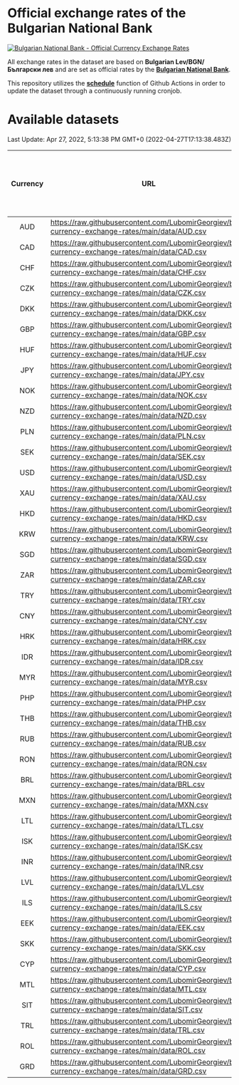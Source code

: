 # Official exchange rates of the Bulgarian National Bank

[![Bulgarian National Bank - Official Currency Exchange Rates](https://github.com/LubomirGeorgiev/bnb-currency-exchange-rates/actions/workflows/update-rates.yml/badge.svg?branch=main)](https://github.com/LubomirGeorgiev/bnb-currency-exchange-rates/actions/workflows/update-rates.yml)

All exchange rates in the dataset are based on **Bulgarian Lev/BGN/Български лев** and are set as official rates by the [**Bulgarian National Bank**](https://www.bnb.bg/Statistics/StExternalSector/StExchangeRates/StERForeignCurrencies/index.htm?toLang=_EN).

This repository utilizes the [**schedule**](https://docs.github.com/en/actions/reference/events-that-trigger-workflows) function of Github Actions in order to update the dataset through a continuously running cronjob.

# Available datasets

<!-- START LINKS (DO NOT EVER FU*ING DELETE THIS COMMENT FOR THE LOVE OF YOUR LIFE!!! IF YOU ARE CURIOS HOW IT WORKS, YOU CAN HAVE A LOOK AT ./src/updateReadme.ts) -->

Last Update: Apr 27, 2022, 5:13:38 PM GMT+0 (2022-04-27T17:13:38.483Z)

| Currency | URL                                                                                             | Number of records | Number of missing days that were filled in |
| :------: | ----------------------------------------------------------------------------------------------- | :---------------: | :----------------------------------------: |
|   AUD    | https://raw.githubusercontent.com/LubomirGeorgiev/bnb-currency-exchange-rates/main/data/AUD.csv |       8115        |                    2505                    |
|   CAD    | https://raw.githubusercontent.com/LubomirGeorgiev/bnb-currency-exchange-rates/main/data/CAD.csv |       8115        |                    2505                    |
|   CHF    | https://raw.githubusercontent.com/LubomirGeorgiev/bnb-currency-exchange-rates/main/data/CHF.csv |       8115        |                    2505                    |
|   CZK    | https://raw.githubusercontent.com/LubomirGeorgiev/bnb-currency-exchange-rates/main/data/CZK.csv |       8115        |                    2505                    |
|   DKK    | https://raw.githubusercontent.com/LubomirGeorgiev/bnb-currency-exchange-rates/main/data/DKK.csv |       8115        |                    2505                    |
|   GBP    | https://raw.githubusercontent.com/LubomirGeorgiev/bnb-currency-exchange-rates/main/data/GBP.csv |       8115        |                    2505                    |
|   HUF    | https://raw.githubusercontent.com/LubomirGeorgiev/bnb-currency-exchange-rates/main/data/HUF.csv |       8115        |                    2505                    |
|   JPY    | https://raw.githubusercontent.com/LubomirGeorgiev/bnb-currency-exchange-rates/main/data/JPY.csv |       8115        |                    2505                    |
|   NOK    | https://raw.githubusercontent.com/LubomirGeorgiev/bnb-currency-exchange-rates/main/data/NOK.csv |       8115        |                    2505                    |
|   NZD    | https://raw.githubusercontent.com/LubomirGeorgiev/bnb-currency-exchange-rates/main/data/NZD.csv |       8115        |                    2505                    |
|   PLN    | https://raw.githubusercontent.com/LubomirGeorgiev/bnb-currency-exchange-rates/main/data/PLN.csv |       8115        |                    2505                    |
|   SEK    | https://raw.githubusercontent.com/LubomirGeorgiev/bnb-currency-exchange-rates/main/data/SEK.csv |       8115        |                    2505                    |
|   USD    | https://raw.githubusercontent.com/LubomirGeorgiev/bnb-currency-exchange-rates/main/data/USD.csv |       8115        |                    2505                    |
|   XAU    | https://raw.githubusercontent.com/LubomirGeorgiev/bnb-currency-exchange-rates/main/data/XAU.csv |       8115        |                    2507                    |
|   HKD    | https://raw.githubusercontent.com/LubomirGeorgiev/bnb-currency-exchange-rates/main/data/HKD.csv |       7815        |                    2416                    |
|   KRW    | https://raw.githubusercontent.com/LubomirGeorgiev/bnb-currency-exchange-rates/main/data/KRW.csv |       7815        |                    2416                    |
|   SGD    | https://raw.githubusercontent.com/LubomirGeorgiev/bnb-currency-exchange-rates/main/data/SGD.csv |       7815        |                    2416                    |
|   ZAR    | https://raw.githubusercontent.com/LubomirGeorgiev/bnb-currency-exchange-rates/main/data/ZAR.csv |       7815        |                    2416                    |
|   TRY    | https://raw.githubusercontent.com/LubomirGeorgiev/bnb-currency-exchange-rates/main/data/TRY.csv |       6298        |                    1947                    |
|   CNY    | https://raw.githubusercontent.com/LubomirGeorgiev/bnb-currency-exchange-rates/main/data/CNY.csv |       6180        |                    1913                    |
|   HRK    | https://raw.githubusercontent.com/LubomirGeorgiev/bnb-currency-exchange-rates/main/data/HRK.csv |       6180        |                    1913                    |
|   IDR    | https://raw.githubusercontent.com/LubomirGeorgiev/bnb-currency-exchange-rates/main/data/IDR.csv |       6180        |                    1913                    |
|   MYR    | https://raw.githubusercontent.com/LubomirGeorgiev/bnb-currency-exchange-rates/main/data/MYR.csv |       6180        |                    1913                    |
|   PHP    | https://raw.githubusercontent.com/LubomirGeorgiev/bnb-currency-exchange-rates/main/data/PHP.csv |       6180        |                    1913                    |
|   THB    | https://raw.githubusercontent.com/LubomirGeorgiev/bnb-currency-exchange-rates/main/data/THB.csv |       6180        |                    1913                    |
|   RUB    | https://raw.githubusercontent.com/LubomirGeorgiev/bnb-currency-exchange-rates/main/data/RUB.csv |       6123        |                    1894                    |
|   RON    | https://raw.githubusercontent.com/LubomirGeorgiev/bnb-currency-exchange-rates/main/data/RON.csv |       6121        |                    1895                    |
|   BRL    | https://raw.githubusercontent.com/LubomirGeorgiev/bnb-currency-exchange-rates/main/data/BRL.csv |       5210        |                    1616                    |
|   MXN    | https://raw.githubusercontent.com/LubomirGeorgiev/bnb-currency-exchange-rates/main/data/MXN.csv |       5210        |                    1616                    |
|   LTL    | https://raw.githubusercontent.com/LubomirGeorgiev/bnb-currency-exchange-rates/main/data/LTL.csv |       5152        |                    1581                    |
|   ISK    | https://raw.githubusercontent.com/LubomirGeorgiev/bnb-currency-exchange-rates/main/data/ISK.csv |       5115        |                    1583                    |
|   INR    | https://raw.githubusercontent.com/LubomirGeorgiev/bnb-currency-exchange-rates/main/data/INR.csv |       4841        |                    1500                    |
|   LVL    | https://raw.githubusercontent.com/LubomirGeorgiev/bnb-currency-exchange-rates/main/data/LVL.csv |       4789        |                    1469                    |
|   ILS    | https://raw.githubusercontent.com/LubomirGeorgiev/bnb-currency-exchange-rates/main/data/ILS.csv |       4115        |                    1279                    |
|   EEK    | https://raw.githubusercontent.com/LubomirGeorgiev/bnb-currency-exchange-rates/main/data/EEK.csv |       3997        |                    1223                    |
|   SKK    | https://raw.githubusercontent.com/LubomirGeorgiev/bnb-currency-exchange-rates/main/data/SKK.csv |       2969        |                    911                     |
|   CYP    | https://raw.githubusercontent.com/LubomirGeorgiev/bnb-currency-exchange-rates/main/data/CYP.csv |       2901        |                    885                     |
|   MTL    | https://raw.githubusercontent.com/LubomirGeorgiev/bnb-currency-exchange-rates/main/data/MTL.csv |       2601        |                    796                     |
|   SIT    | https://raw.githubusercontent.com/LubomirGeorgiev/bnb-currency-exchange-rates/main/data/SIT.csv |       2541        |                    777                     |
|   TRL    | https://raw.githubusercontent.com/LubomirGeorgiev/bnb-currency-exchange-rates/main/data/TRL.csv |       1815        |                    556                     |
|   ROL    | https://raw.githubusercontent.com/LubomirGeorgiev/bnb-currency-exchange-rates/main/data/ROL.csv |       1694        |                    521                     |
|   GRD    | https://raw.githubusercontent.com/LubomirGeorgiev/bnb-currency-exchange-rates/main/data/GRD.csv |        359        |                    107                     |

<!-- END LINKS (DO NOT EVER FU*ING DELETE THIS COMMENT FOR THE LOVE OF YOUR LIFE!!! IF YOU ARE CURIOS HOW IT WORKS, YOU CAN HAVE A LOOK AT ./src/updateReadme.ts) -->
